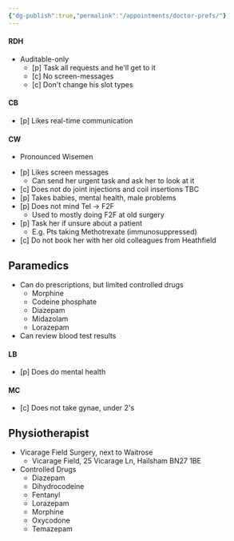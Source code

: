 ```yaml
---
{"dg-publish":true,"permalink":"/appointments/doctor-prefs/"}
---
```


#### RDH
* Auditable-only
	* [p] Task all requests and he'll get to it
	* [c] No screen-messages
	* [c] Don't change his slot types
#### CB
* [p] Likes real-time communication
#### CW
- Pronounced Wisemen
* [p] Likes screen messages
	- Can send her urgent task and ask her to look at it
* [c] Does not do joint injections and coil insertions TBC
* [p] Takes babies, mental health, male problems
* [p] Does not mind Tel -> F2F
	- Used to mostly doing F2F at old surgery
* [p] Task her if unsure about a patient
	- E.g. Pts taking Methotrexate (immunosuppressed)
* [c] Do not book her with her old colleagues from Heathfield
## Paramedics
* Can do prescriptions, but limited controlled drugs
	* Morphine
	* Codeine phosphate
	* Diazepam
	* Midazolam
	* Lorazepam
* Can review blood test results
#### LB
* [p] Does do mental health
#### MC
- [c] Does not take gynae, under 2's
## Physiotherapist
* Vicarage Field Surgery, next to Waitrose
	* Vicarage Field, 25 Vicarage Ln, Hailsham BN27 1BE
* Controlled Drugs
	* Diazepam
	* Dihydrocodeine
	* Fentanyl
	* Lorazepam
	* Morphine
	* Oxycodone
	* Temazepam
